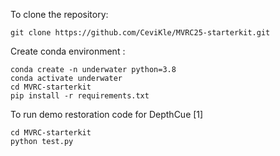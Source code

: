 To clone the repository:  
```
git clone https://github.com/CeviKle/MVRC25-starterkit.git 
```
Create conda environment :  

```
conda create -n underwater python=3.8
conda activate underwater
cd MVRC-starterkit 
pip install -r requirements.txt
```

To run demo restoration code for DepthCue [1]
```
cd MVRC-starterkit 
python test.py
```